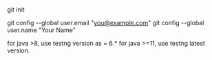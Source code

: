 #
git init

git config --global user.email "you@example.com"
git config --global user.name "Your Name"


for java >8, use testng version as = 6.*
for java >=11, use testng latest version.


